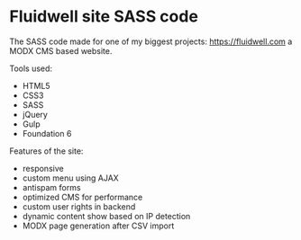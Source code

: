 # Fluidwell site SASS code

The SASS code made for one of my biggest projects: https://fluidwell.com a MODX CMS based website.

Tools used:

- HTML5
- CSS3
- SASS
- jQuery
- Gulp
- Foundation 6

Features of the site:

- responsive
- custom menu using AJAX
- antispam forms
- optimized CMS for performance
- custom user rights in backend
- dynamic content show based on IP detection
- MODX page generation after CSV import